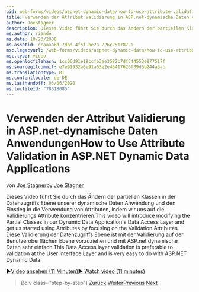 ```yaml
---
uid: web-forms/videos/aspnet-dynamic-data/how-to-use-attribute-validation-in-aspnet-dynamic-data-applications
title: Verwenden der Attribut Validierung in ASP.net-dynamische Daten Anwendungen | Microsoft-Dokumentation
author: JoeStagner
description: Dieses Video führt Sie durch das Ändern der partiellen Klassen in der Datenzugriffs Ebene unserer dynamische Daten Anwendung und die ersten Schritte zum Verwenden von Attributen durch Fokussieren von o...
ms.author: riande
ms.date: 10/23/2008
ms.assetid: dcaaaa8d-7dbd-4f5f-be2a-226c2517872a
msc.legacyurl: /web-forms/videos/aspnet-dynamic-data/how-to-use-attribute-validation-in-aspnet-dynamic-data-applications
msc.type: video
ms.openlocfilehash: 1cc66d91e19ccfb3ae3582c7df544553e877517f
ms.sourcegitcommit: e7e91932a6e91a63e2e46417626f39d6b244a3ab
ms.translationtype: MT
ms.contentlocale: de-DE
ms.lasthandoff: 03/06/2020
ms.locfileid: "78518085"
---
```

# <a name="how-to-use-attribute-validation-in-aspnet-dynamic-data-applications"></a><span data-ttu-id="4e077-103">Verwenden der Attribut Validierung in ASP.net-dynamische Daten Anwendungen</span><span class="sxs-lookup"><span data-stu-id="4e077-103">How to Use Attribute Validation in ASP.NET Dynamic Data Applications</span></span>

<span data-ttu-id="4e077-104">von [Joe Stagner](https://github.com/JoeStagner)</span><span class="sxs-lookup"><span data-stu-id="4e077-104">by [Joe Stagner](https://github.com/JoeStagner)</span></span>

<span data-ttu-id="4e077-105">Dieses Video führt Sie durch das Ändern der partiellen Klassen in der Datenzugriffs Ebene unserer dynamische Daten Anwendung und den Einstieg in die Verwendung von Attributen, indem wir uns auf die Validierungs Attribute konzentrieren.</span><span class="sxs-lookup"><span data-stu-id="4e077-105">This video will introduce modifying the Partial Classes in our Dynamic Data Application's Data Access Layer and get us started using Attributes by focusing on the Validation Attributes.</span></span> <span data-ttu-id="4e077-106">Diese Validierung der Datenzugriffs Ebene ist mit der Validierung auf der Benutzeroberflächen Ebene vorzuziehen und mit ASP.net dynamische Daten sehr einfach.</span><span class="sxs-lookup"><span data-stu-id="4e077-106">This Data Access layer validation is preferable to validation at the User Interface Layer and is very easy to do with ASP.NET Dynamic Data.</span></span>

[<span data-ttu-id="4e077-107">&#9654;Video ansehen (11 Minuten)</span><span class="sxs-lookup"><span data-stu-id="4e077-107">&#9654; Watch video (11 minutes)</span></span>](https://channel9.msdn.com/Blogs/ASP-NET-Site-Videos/how-to-use-attribute-validation-in-aspnet-dynamic-data-applications)

> [!div class="step-by-step"]
> <span data-ttu-id="4e077-108">[Zurück](how-to-enable-table-specific-routing-in-dynamic-data-applications.md)
> [Weiter](how-to-implement-custom-field-validation-with-imperative-logic-in-vb-or-c.md)</span><span class="sxs-lookup"><span data-stu-id="4e077-108">[Previous](how-to-enable-table-specific-routing-in-dynamic-data-applications.md)
[Next](how-to-implement-custom-field-validation-with-imperative-logic-in-vb-or-c.md)</span></span>
